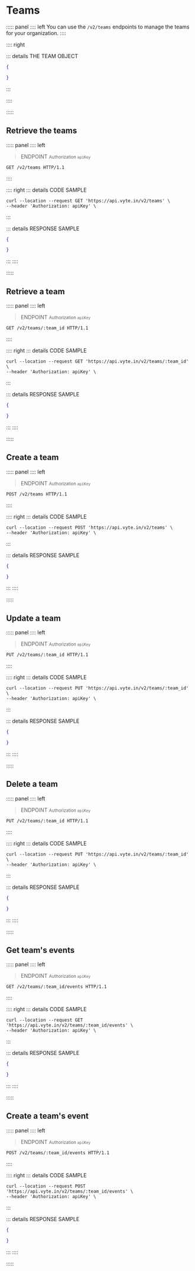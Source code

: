 # Teams

::::: panel
:::: left
You can use the `/v2/teams` endpoints to manage the teams for your organization.
::::

:::: right

::: details THE TEAM OBJECT

```json
{

}
```
:::

::::

:::::

## Retrieve the teams

::::: panel
:::: left

> ENDPOINT <small>Authorization `apiKey`</small>

```http
GET /v2/teams HTTP/1.1
```

::::

:::: right
::: details CODE SAMPLE

```shell
curl --location --request GET 'https://api.vyte.in/v2/teams' \
--header 'Authorization: apiKey' \
```

:::

::: details RESPONSE SAMPLE

```json
{

}
```
:::
::::

:::::

## Retrieve a team

::::: panel
:::: left

> ENDPOINT <small>Authorization `apiKey`</small>

```http
GET /v2/teams/:team_id HTTP/1.1
```

::::

:::: right
::: details CODE SAMPLE

```shell
curl --location --request GET 'https://api.vyte.in/v2/teams/:team_id' \
--header 'Authorization: apiKey' \
```

:::

::: details RESPONSE SAMPLE

```json
{

}
```
:::
::::

:::::


## Create a team

::::: panel
:::: left

> ENDPOINT <small>Authorization `apiKey`</small>

```http
POST /v2/teams HTTP/1.1
```

::::

:::: right
::: details CODE SAMPLE

```shell
curl --location --request POST 'https://api.vyte.in/v2/teams' \
--header 'Authorization: apiKey' \
```

:::

::: details RESPONSE SAMPLE

```json
{

}
```
:::
::::

:::::

## Update a team

::::: panel
:::: left

> ENDPOINT <small>Authorization `apiKey`</small>

```http
PUT /v2/teams/:team_id HTTP/1.1
```

::::

:::: right
::: details CODE SAMPLE

```shell
curl --location --request PUT 'https://api.vyte.in/v2/teams/:team_id' \
--header 'Authorization: apiKey' \
```

:::

::: details RESPONSE SAMPLE

```json
{

}
```
:::
::::

:::::

## Delete a team
::::: panel
:::: left

> ENDPOINT <small>Authorization `apiKey`</small>

```http
PUT /v2/teams/:team_id HTTP/1.1
```

::::

:::: right
::: details CODE SAMPLE

```shell
curl --location --request PUT 'https://api.vyte.in/v2/teams/:team_id' \
--header 'Authorization: apiKey' \
```

:::

::: details RESPONSE SAMPLE

```json
{

}
```
:::
::::

:::::

## Get team's events

::::: panel
:::: left

> ENDPOINT <small>Authorization `apiKey`</small>

```http
GET /v2/teams/:team_id/events HTTP/1.1
```

::::

:::: right
::: details CODE SAMPLE

```shell
curl --location --request GET 'https://api.vyte.in/v2/teams/:team_id/events' \
--header 'Authorization: apiKey' \
```

:::

::: details RESPONSE SAMPLE

```json
{

}
```
:::
::::

:::::

## Create a team's event

::::: panel
:::: left

> ENDPOINT <small>Authorization `apiKey`</small>

```http
POST /v2/teams/:team_id/events HTTP/1.1
```

::::

:::: right
::: details CODE SAMPLE

```shell
curl --location --request POST 'https://api.vyte.in/v2/teams/:team_id/events' \
--header 'Authorization: apiKey' \
```

:::

::: details RESPONSE SAMPLE

```json
{

}
```
:::
::::

:::::
